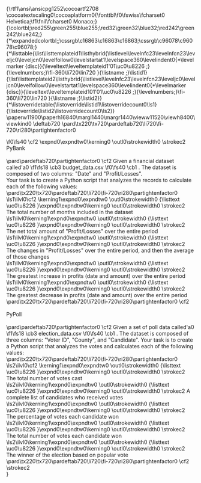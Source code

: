 {\rtf1\ansi\ansicpg1252\cocoartf2708
\cocoatextscaling0\cocoaplatform0{\fonttbl\f0\fswiss\fcharset0 Helvetica;\f1\fnil\fcharset0 Monaco;}
{\colortbl;\red255\green255\blue255;\red32\green32\blue32;\red242\green242\blue242;}
{\*\expandedcolortbl;;\cssrgb\c16863\c16863\c16863;\cssrgb\c96078\c96078\c96078;}
{\*\listtable{\list\listtemplateid1\listhybrid{\listlevel\levelnfc23\levelnfcn23\leveljc0\leveljcn0\levelfollow0\levelstartat1\levelspace360\levelindent0{\*\levelmarker \{disc\}}{\leveltext\leveltemplateid1\'01\uc0\u8226 ;}{\levelnumbers;}\fi-360\li720\lin720 }{\listname ;}\listid1}
{\list\listtemplateid2\listhybrid{\listlevel\levelnfc23\levelnfcn23\leveljc0\leveljcn0\levelfollow0\levelstartat1\levelspace360\levelindent0{\*\levelmarker \{disc\}}{\leveltext\leveltemplateid101\'01\uc0\u8226 ;}{\levelnumbers;}\fi-360\li720\lin720 }{\listname ;}\listid2}}
{\*\listoverridetable{\listoverride\listid1\listoverridecount0\ls1}{\listoverride\listid2\listoverridecount0\ls2}}
\paperw11900\paperh16840\margl1440\margr1440\vieww11520\viewh8400\viewkind0
\deftab720
\pard\tx220\tx720\pardeftab720\li720\fi-720\ri280\partightenfactor0

\f0\fs40 \cf2 \expnd0\expndtw0\kerning0
\outl0\strokewidth0 \strokec2 PyBank\
\
\pard\pardeftab720\partightenfactor0
\cf2 Given a financial dataset called\'a0
\f1\fs18 \cb3 budget_data.csv
\f0\fs40 \cb1 . The dataset is composed of two columns: "Date" and "Profit/Losses".\
Your task is to create a Python script that analyzes the records to calculate each of the following values:\
\pard\tx220\tx720\pardeftab720\li720\fi-720\ri280\partightenfactor0
\ls1\ilvl0\cf2 \kerning1\expnd0\expndtw0 \outl0\strokewidth0 {\listtext	\uc0\u8226 	}\expnd0\expndtw0\kerning0
\outl0\strokewidth0 \strokec2 The total number of months included in the dataset\
\ls1\ilvl0\kerning1\expnd0\expndtw0 \outl0\strokewidth0 {\listtext	\uc0\u8226 	}\expnd0\expndtw0\kerning0
\outl0\strokewidth0 \strokec2 The net total amount of "Profit/Losses" over the entire period\
\ls1\ilvl0\kerning1\expnd0\expndtw0 \outl0\strokewidth0 {\listtext	\uc0\u8226 	}\expnd0\expndtw0\kerning0
\outl0\strokewidth0 \strokec2 The changes in "Profit/Losses" over the entire period, and then the average of those changes\
\ls1\ilvl0\kerning1\expnd0\expndtw0 \outl0\strokewidth0 {\listtext	\uc0\u8226 	}\expnd0\expndtw0\kerning0
\outl0\strokewidth0 \strokec2 The greatest increase in profits (date and amount) over the entire period\
\ls1\ilvl0\kerning1\expnd0\expndtw0 \outl0\strokewidth0 {\listtext	\uc0\u8226 	}\expnd0\expndtw0\kerning0
\outl0\strokewidth0 \strokec2 The greatest decrease in profits (date and amount) over the entire period\
\pard\tx220\tx720\pardeftab720\li720\fi-720\ri280\partightenfactor0
\cf2 \
\
PyPoll\
\
\pard\pardeftab720\partightenfactor0
\cf2 Given a set of poll data called\'a0
\f1\fs18 \cb3 election_data.csv
\f0\fs40 \cb1 . The dataset is composed of three columns: "Voter ID", "County", and "Candidate". Your task is to create a Python script that analyzes the votes and calculates each of the following values:\
\pard\tx220\tx720\pardeftab720\li720\fi-720\ri280\partightenfactor0
\ls2\ilvl0\cf2 \kerning1\expnd0\expndtw0 \outl0\strokewidth0 {\listtext	\uc0\u8226 	}\expnd0\expndtw0\kerning0
\outl0\strokewidth0 \strokec2 The total number of votes cast\
\ls2\ilvl0\kerning1\expnd0\expndtw0 \outl0\strokewidth0 {\listtext	\uc0\u8226 	}\expnd0\expndtw0\kerning0
\outl0\strokewidth0 \strokec2 A complete list of candidates who received votes\
\ls2\ilvl0\kerning1\expnd0\expndtw0 \outl0\strokewidth0 {\listtext	\uc0\u8226 	}\expnd0\expndtw0\kerning0
\outl0\strokewidth0 \strokec2 The percentage of votes each candidate won\
\ls2\ilvl0\kerning1\expnd0\expndtw0 \outl0\strokewidth0 {\listtext	\uc0\u8226 	}\expnd0\expndtw0\kerning0
\outl0\strokewidth0 \strokec2 The total number of votes each candidate won\
\ls2\ilvl0\kerning1\expnd0\expndtw0 \outl0\strokewidth0 {\listtext	\uc0\u8226 	}\expnd0\expndtw0\kerning0
\outl0\strokewidth0 \strokec2 The winner of the election based on popular vote\
\pard\tx220\tx720\pardeftab720\li720\fi-720\ri280\partightenfactor0
\cf2 \strokec2 \
}